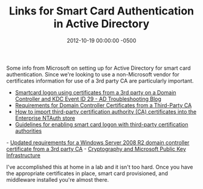 ﻿---
layout: post
title:  Links for Smart Card Authentication in Active Directory
date:   2012-10-19 00:00:00 -0500
categories: IT
---






Some info from Microsoft on setting up for Active Directory for smart card authentication. Since we're looking to use a non-Microsoft vendor for certificates information for use of a 3rd party CA are particularly important.


- <a href="http://blogs.technet.com/b/instan/archive/2011/05/17/smartcard-logon-using-certificates-from-a-3rd-party-on-a-domain-controller-and-kdc-event-id-29.aspx">Smartcard logon using certificates from a 3rd party on a Domain Controller and KDC Event ID 29 - AD Troubleshooting Blog</a>
- <a href="http://support.microsoft.com/kb/291010">Requirements for Domain Controller Certificates from a Third-Party CA</a>
- <a href="http://support.microsoft.com/kb/295663">How to import third-party certification authority (CA) certificates into the Enterprise NTAuth store</a>
- <a href="http://support.microsoft.com/kb/281245">Guidelines for enabling smart card logon with third-party certification authorities
</a>
- <a href="http://social.technet.microsoft.com/wiki/contents/articles/updated-requirements-for-a-windows-server-2008-r2-domain-controller-certificate-from-a-3rd-party-ca.aspx">Updated requirements for a Windows Server 2008 R2 domain controller certificate from a 3rd party CA</a>
- <a href="http://technet.microsoft.com/en-us/library/dd277320.aspx">Cryptography and Microsoft Public Key Infrastructure</a>


I've accomplished this at home in a lab and it isn't too hard. Once you have the appropriate certificates in place, smart card provisioned, and middleware installed you're almost there.


